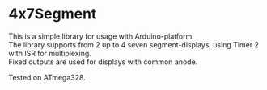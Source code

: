 # 4x7Segment

This is a simple library for usage with Arduino-platform.<br>
The library supports from 2 up to 4 seven segment-displays, using Timer 2 with ISR for multiplexing.<br>
Fixed outputs are used for displays with common anode.<br>

Tested on ATmega328.
